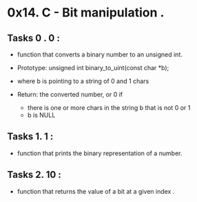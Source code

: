 # 0x14. C - Bit manipulation .



## Tasks 0 . 0 :

 - function that converts a binary number to an unsigned int.

 - Prototype: unsigned int binary_to_uint(const char *b);
 - where b is pointing to a string of 0 and 1 chars
 - Return: the converted number, or 0 if
   - there is one or more chars in the string b that is not 0 or 1
   - b is NULL


## Tasks  1. 1 :

 - function that prints the binary representation of a number.


## Tasks  2. 10 :


 - function that returns the value of a bit at a given index .